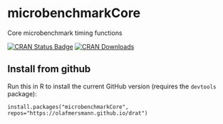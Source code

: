# microbenchmarkCore
Core microbenchmark timing functions

[![CRAN Status Badge](http://www.r-pkg.org/badges/version/microbenchmarkCore)](http://cran.r-project.org/web/packages/microbenchmarkCore)
[![CRAN Downloads](http://cranlogs.r-pkg.org/badges/microbenchmarkCore)](http://cran.rstudio.com/web/packages/microbenchmarkCore/index.html)

## Install from github

Run this in R to install the current GitHub version (requires the `devtools`
package):

```splus
install.packages("microbenchmarkCore", repos="https://olafmersmann.github.io/drat")
```
